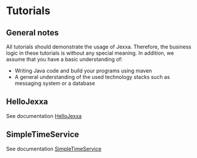 # Tutorials 

## General notes

All tutorials should demonstrate the usage of Jexxa. Therefore, the business logic in these tutorials is without any special meaning. In addition, we assume that you have a basic understanding of: 
*   Writing Java code and build your programs using maven 
*   A general understanding of the used technology stacks such as messaging system or a database

## HelloJexxa
See documentation [HelloJexxa](HelloJexxa/README.md)

## SimpleTimeService
See documentation [SimpleTimeService](SimpleTimeService/README.md)
